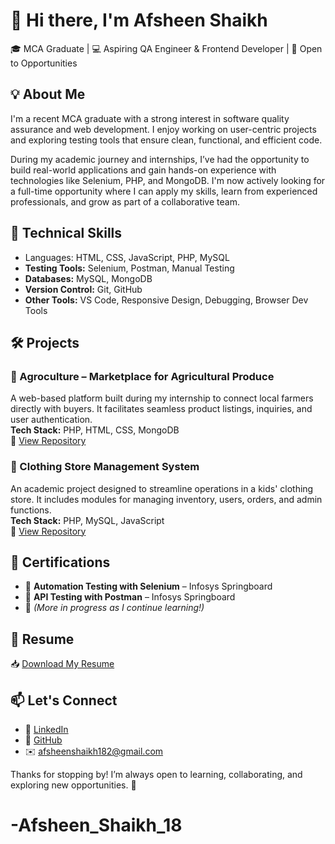 
# 👋 Hi there, I'm Afsheen Shaikh

🎓 MCA Graduate | 💻 Aspiring QA Engineer & Frontend Developer | 🌱 Open to Opportunities

## 💡 About Me

I'm a recent MCA graduate with a strong interest in software quality assurance and web development. I enjoy working on user-centric projects and exploring testing tools that ensure clean, functional, and efficient code.  

During my academic journey and internships, I’ve had the opportunity to build real-world applications and gain hands-on experience with technologies like Selenium, PHP, and MongoDB. I'm now actively looking for a full-time opportunity where I can apply my skills, learn from experienced professionals, and grow as part of a collaborative team.


## 🧰 Technical Skills

- Languages: HTML, CSS, JavaScript, PHP, MySQL  
- **Testing Tools:** Selenium, Postman, Manual Testing  
- **Databases:** MySQL, MongoDB  
- **Version Control:** Git, GitHub  
- **Other Tools:** VS Code, Responsive Design, Debugging, Browser Dev Tools  

## 🛠️ Projects

### 🌾 Agroculture – Marketplace for Agricultural Produce
A web-based platform built during my internship to connect local farmers directly with buyers. It facilitates seamless product listings, inquiries, and user authentication.  
**Tech Stack:** PHP, HTML, CSS, MongoDB  
🔗 [View Repository](https://github.com/afsheenshaikh18/agroculture)


### 👕 Clothing Store Management System
An academic project designed to streamline operations in a kids' clothing store. It includes modules for managing inventory, users, orders, and admin functions.  
**Tech Stack:** PHP, MySQL, JavaScript  
🔗 [View Repository](https://github.com/afsheenshaikh18/clothing-store)


## 📜 Certifications

- 🧪 **Automation Testing with Selenium** – Infosys Springboard  
- 🔌 **API Testing with Postman** – Infosys Springboard  
- 📖 *(More in progress as I continue learning!)*


## 📄 Resume

📥 [Download My Resume](https://drive.google.com/your-resume-link-here)


## 📫 Let's Connect

- 💼 [LinkedIn](https://www.linkedin.com/in/afsheen-shaikh18/)  
- 📁 [GitHub](https://github.com/afsheenshaikh18)  
- ✉️ afsheenshaikh182@gmail.com  


Thanks for stopping by! I’m always open to learning, collaborating, and exploring new opportunities. 🚀

# -Afsheen_Shaikh_18
